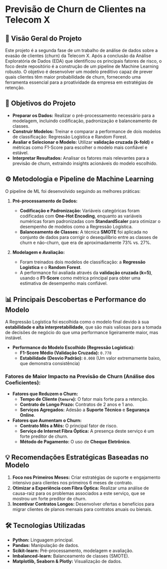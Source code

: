 # Previsão de Churn de Clientes na Telecom X

## 🚀 Visão Geral do Projeto
Este projeto é a segunda fase de um trabalho de análise de dados sobre a evasão de clientes (churn) da Telecom X. Após a conclusão da Análise Exploratória de Dados (EDA) que identificou os principais fatores de risco, o foco deste repositório é a construção de um pipeline de Machine Learning robusto. O objetivo é desenvolver um modelo preditivo capaz de prever quais clientes têm maior probabilidade de churn, fornecendo uma ferramenta essencial para a proatividade da empresa em estratégias de retenção.

## 🎯 Objetivos do Projeto
* **Preparar os Dados:** Realizar o pré-processamento necessário para a modelagem, incluindo codificação, padronização e balanceamento de classes.
* **Construir Modelos:** Treinar e comparar a performance de dois modelos de classificação: Regressão Logística e Random Forest.
* **Avaliar e Selecionar o Modelo:** Utilizar **validação cruzada (k-fold)** e métricas como F1-Score para escolher o modelo mais confiável e estável.
* **Interpretar Resultados:** Analisar os fatores mais relevantes para a previsão de churn, extraindo insights acionáveis do modelo escolhido.

## ⚙️ Metodologia e Pipeline de Machine Learning

O pipeline de ML foi desenvolvido seguindo as melhores práticas:

1.  **Pré-processamento de Dados:**
    * **Codificação e Padronização:** Variáveis categóricas foram codificadas com **One-Hot Encoding**, enquanto as variáveis numéricas foram padronizadas com **StandardScaler** para otimizar o desempenho de modelos como a Regressão Logística.
    * **Balanceamento de Classes:** A técnica **SMOTE** foi aplicada no conjunto de dados para corrigir o desequilíbrio entre as classes de churn e não-churn, que era de aproximadamente 73% vs. 27%.

2.  **Modelagem e Avaliação:**
    * Foram treinados dois modelos de classificação: a **Regressão Logística** e o **Random Forest**.
    * A performance foi avaliada através da **validação cruzada (k=5)**, usando o **F1-Score** como métrica principal para obter uma estimativa de desempenho mais confiável.

## 📊 Principais Descobertas e Performance do Modelo

A Regressão Logística foi escolhida como o modelo final devido à sua **estabilidade e alta interpretabilidade**, que são mais valiosas para a tomada de decisões de negócio do que uma performance ligeiramente maior, mas instável.

* **Performance do Modelo Escolhido (Regressão Logística):**
    * **F1-Score Médio (Validação Cruzada):** `0.778`
    * **Estabilidade (Desvio Padrão):** `0.008` (Um valor extremamente baixo, que demonstra consistência)

### Fatores de Maior Impacto na Previsão de Churn (Análise dos Coeficientes):

* **Fatores que Reduzem o Churn:**
    * **Tempo de Cliente (`tenure`):** O fator mais forte para a retenção.
    * **Contrato de Longo Prazo:** Contratos de 2 anos e 1 ano.
    * **Serviços Agregados:** Adesão a **Suporte Técnico** e **Segurança Online**.
* **Fatores que Aumentam o Churn:**
    * **Contrato Mês a Mês:** O principal fator de risco.
    * **Serviço de Internet Fibra Óptica:** A presença deste serviço é um forte preditor de churn.
    * **Método de Pagamento:** O uso de **Cheque Eletrônico**.

## 💡 Recomendações Estratégicas Baseadas no Modelo

1.  **Foco nos Primeiros Meses:** Criar estratégias de suporte e engajamento intensivo para clientes nos primeiros 6 meses de contrato.
2.  **Otimizar a Experiência com Fibra Óptica:** Realizar uma análise de causa-raiz para os problemas associados a este serviço, que se mostrou um forte preditor de churn.
3.  **Incentivar Contratos Longos:** Desenvolver ofertas e benefícios para migrar clientes de planos mensais para contratos anuais ou bienais.

## 🛠️ Tecnologias Utilizadas
* **Python:** Linguagem principal.
* **Pandas:** Manipulação de dados.
* **Scikit-learn:** Pré-processamento, modelagem e avaliação.
* **Imbalanced-learn:** Balanceamento de classes (SMOTE).
* **Matplotlib, Seaborn & Plotly:** Visualização de dados.
